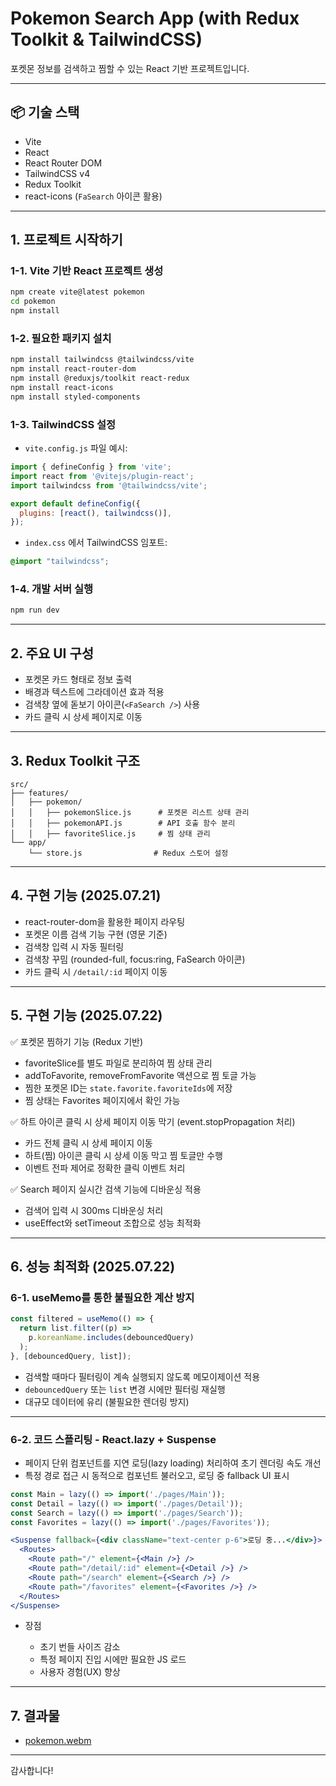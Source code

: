 # Pokemon Search App (with Redux Toolkit & TailwindCSS)

포켓몬 정보를 검색하고 찜할 수 있는 React 기반 프로젝트입니다.

---

## 📦 기술 스택

- Vite
- React
- React Router DOM
- TailwindCSS v4
- Redux Toolkit
- react-icons (`FaSearch` 아이콘 활용)

---

## 1. 프로젝트 시작하기

### 1-1. Vite 기반 React 프로젝트 생성

```bash
npm create vite@latest pokemon
cd pokemon
npm install
```

### 1-2. 필요한 패키지 설치

```bash
npm install tailwindcss @tailwindcss/vite
npm install react-router-dom
npm install @reduxjs/toolkit react-redux
npm install react-icons
npm install styled-components
```

### 1-3. TailwindCSS 설정

- `vite.config.js` 파일 예시:

```js
import { defineConfig } from 'vite';
import react from '@vitejs/plugin-react';
import tailwindcss from '@tailwindcss/vite';

export default defineConfig({
  plugins: [react(), tailwindcss()],
});
```

- `index.css` 에서 TailwindCSS 임포트:

```css
@import "tailwindcss";
```

### 1-4. 개발 서버 실행

```bash
npm run dev
```

---

## 2. 주요 UI 구성

- 포켓몬 카드 형태로 정보 출력
- 배경과 텍스트에 그라데이션 효과 적용
- 검색창 옆에 돋보기 아이콘(`<FaSearch />`) 사용
- 카드 클릭 시 상세 페이지로 이동

---

## 3. Redux Toolkit 구조

```
src/
├── features/
│   ├── pokemon/
│   │   ├── pokemonSlice.js      # 포켓몬 리스트 상태 관리
│   │   ├── pokemonAPI.js        # API 호출 함수 분리
│   │   ├── favoriteSlice.js     # 찜 상태 관리
└── app/
    └── store.js                # Redux 스토어 설정
```

---

## 4. 구현 기능 (2025.07.21)

- react-router-dom을 활용한 페이지 라우팅
- 포켓몬 이름 검색 기능 구현 (영문 기준)
- 검색창 입력 시 자동 필터링
- 검색창 꾸밈 (rounded-full, focus:ring, FaSearch 아이콘)
- 카드 클릭 시 `/detail/:id` 페이지 이동

---

## 5. 구현 기능 (2025.07.22)

✅ 포켓몬 찜하기 기능 (Redux 기반)

- favoriteSlice를 별도 파일로 분리하여 찜 상태 관리
- addToFavorite, removeFromFavorite 액션으로 찜 토글 가능
- 찜한 포켓몬 ID는 `state.favorite.favoriteIds`에 저장
- 찜 상태는 Favorites 페이지에서 확인 가능

✅ 하트 아이콘 클릭 시 상세 페이지 이동 막기 (event.stopPropagation 처리)

- 카드 전체 클릭 시 상세 페이지 이동
- 하트(찜) 아이콘 클릭 시 상세 이동 막고 찜 토글만 수행
- 이벤트 전파 제어로 정확한 클릭 이벤트 처리

✅ Search 페이지 실시간 검색 기능에 디바운싱 적용

- 검색어 입력 시 300ms 디바운싱 처리
- useEffect와 setTimeout 조합으로 성능 최적화

---

## 6. 성능 최적화 (2025.07.22)

### 6-1. useMemo를 통한 불필요한 계산 방지

```jsx
const filtered = useMemo(() => {
  return list.filter((p) =>
    p.koreanName.includes(debouncedQuery)
  );
}, [debouncedQuery, list]);
```

- 검색할 때마다 필터링이 계속 실행되지 않도록 메모이제이션 적용
- `debouncedQuery` 또는 `list` 변경 시에만 필터링 재실행
- 대규모 데이터에 유리 (불필요한 렌더링 방지)

---

### 6-2. 코드 스플리팅 - React.lazy + Suspense

- 페이지 단위 컴포넌트를 지연 로딩(lazy loading) 처리하여 초기 렌더링 속도 개선
- 특정 경로 접근 시 동적으로 컴포넌트 불러오고, 로딩 중 fallback UI 표시

```jsx
const Main = lazy(() => import('./pages/Main'));
const Detail = lazy(() => import('./pages/Detail'));
const Search = lazy(() => import('./pages/Search'));
const Favorites = lazy(() => import('./pages/Favorites'));
```

```jsx
<Suspense fallback={<div className="text-center p-6">로딩 중...</div>}>
  <Routes>
    <Route path="/" element={<Main />} />
    <Route path="/detail/:id" element={<Detail />} />
    <Route path="/search" element={<Search />} />
    <Route path="/favorites" element={<Favorites />} />
  </Routes>
</Suspense>
```

- 장점

  - 초기 번들 사이즈 감소
  - 특정 페이지 진입 시에만 필요한 JS 로드
  - 사용자 경험(UX) 향상

---

## 7. 결과물

- [pokemon.webm](https://github.com/user-attachments/assets/8a143853-ade0-45b0-832c-c120e8590847)

---

감사합니다!
